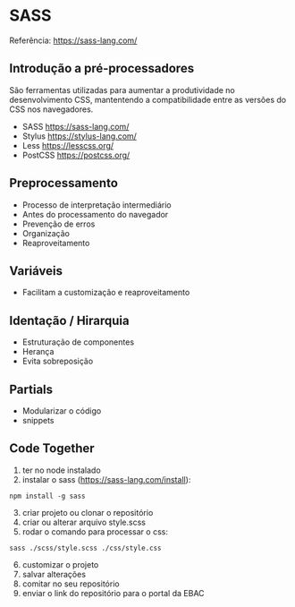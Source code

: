
# SASS

Referência: https://sass-lang.com/

## Introdução a pré-processadores
São ferramentas utilizadas para aumentar a produtividade no desenvolvimento CSS, mantentendo a compatibilidade entre as versões do CSS nos navegadores.

- SASS https://sass-lang.com/
- Stylus https://stylus-lang.com/
- Less https://lesscss.org/ 
- PostCSS https://postcss.org/

## Preprocessamento
- Processo de interpretação intermediário
- Antes do processamento do navegador
- Prevenção de erros
- Organização 
- Reaproveitamento

## Variáveis
- Facilitam a customização e reaproveitamento

## Identação / Hirarquia
- Estruturação de componentes
- Herança
- Evita sobreposição

## Partials
- Modularizar o código
- snippets 


## Code Together

1. ter no node instalado
2. instalar o sass (https://sass-lang.com/install):
```
npm install -g sass    
```
3. criar projeto ou clonar o repositório 
4. criar ou alterar arquivo style.scss
5. rodar o comando para processar o css:
```
sass ./scss/style.scss ./css/style.css 
```

6. customizar o projeto 
7. salvar alterações
8. comitar no seu repositório
9. enviar o link do repositório para o portal da EBAC